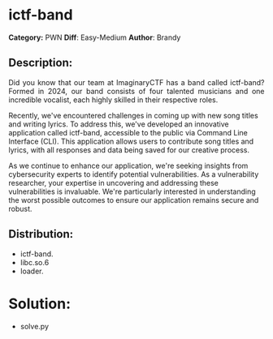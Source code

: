 # ictf-band
**Category:** PWN
**Diff**: Easy-Medium
**Author**: Brandy

## Description:

<p align="justify">Did you know that our team at ImaginaryCTF has a band called ictf-band? Formed in 2024, our band consists of four talented musicians and one incredible vocalist, each highly skilled in their respective roles.

Recently, we've encountered challenges in coming up with new song titles and writing lyrics. To address this, we've developed an innovative application called ictf-band, accessible to the public via Command Line Interface (CLI). This application allows users to contribute song titles and lyrics, with all responses and data being saved for our creative process.

As we continue to enhance our application, we're seeking insights from cybersecurity experts to identify potential vulnerabilities. As a vulnerability researcher, your expertise in uncovering and addressing these vulnerabilities is invaluable. We're particularly interested in understanding the worst possible outcomes to ensure our application remains secure and robust.</p>

## Distribution:
- ictf-band.
- libc.so.6
- loader.

# Solution:
- solve.py
